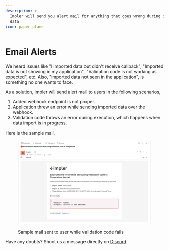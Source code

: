 ```yaml
---
description: >-
  Impler will send you alert mail for anything that goes wrong during importing
  data
icon: paper-plane
---
```


# Email Alerts

We heard issues like "I imported data but didn't receive callback", "Imported data is not showing in my application", "Validation code is not working as expected", etc. Also, "imported data not seen in the application", is something no one wants to face.

As a solution, Impler will send alert mail to users in the following scenarios,

1. Added webhook endpoint is not proper.
2. Application threw an error while sending imported data over the webhook.
3. Validation code throws an error during execution, which happens when data import is in progress.

Here is the sample mail,

<figure><img src="../.gitbook/assets/image (43).png" alt=""><figcaption><p>Sample mail sent to user while validation code fails</p></figcaption></figure>

Have any doubts? Shoot us a message directly on [Discord](https://discord.impler.io).

